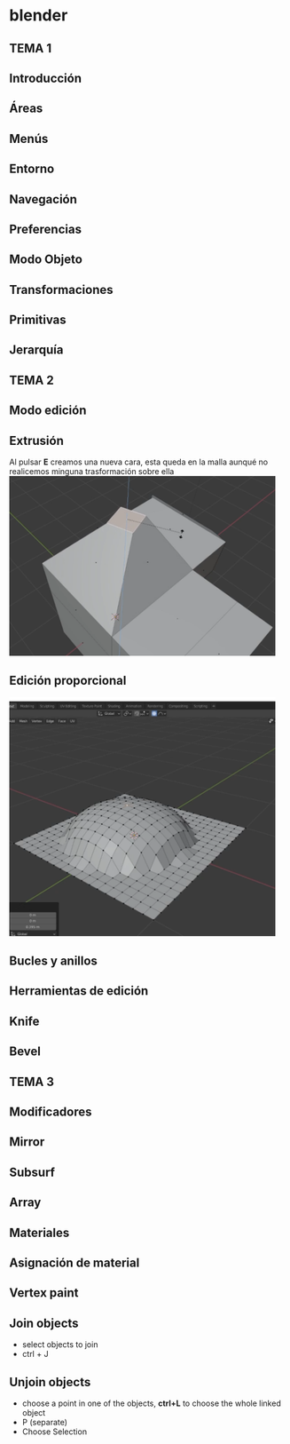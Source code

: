 # blender

## TEMA 1

## Introducción
## Áreas
## Menús
## Entorno
## Navegación
## Preferencias
## Modo Objeto
## Transformaciones
## Primitivas
## Jerarquía

## TEMA 2

## Modo edición

## Extrusión
Al pulsar **E** creamos una nueva cara, esta queda en la malla aunqué no realicemos minguna trasformación sobre ella
<img src="https://raw.githubusercontent.com/manviny/blender/main/assets/extrusion.png" width="480">
## Edición proporcional
<img src="https://raw.githubusercontent.com/manviny/blender/main/assets/edicion_proporcional.png" width="480">

## Bucles y anillos

## Herramientas de edición

## Knife

## Bevel

## TEMA 3


## Modificadores

## Mirror

## Subsurf

## Array

## Materiales

## Asignación de material

## Vertex paint

## 

## 









## Join objects
- select objects to join
- ctrl + J
## Unjoin objects
- choose a point in one of the objects, **ctrl+L** to choose the whole linked object
- P (separate)
- Choose Selection
